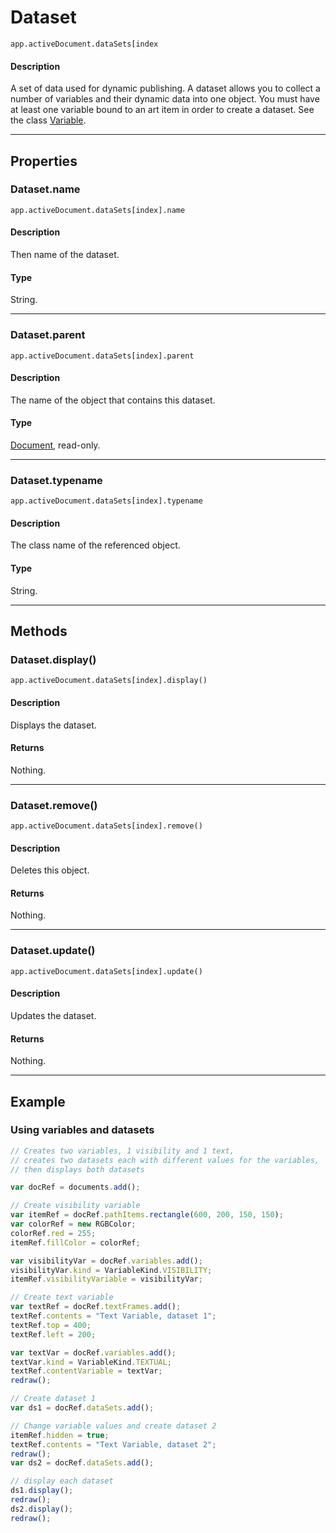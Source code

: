 # Dataset

`app.activeDocument.dataSets[index`

#### Description

A set of data used for dynamic publishing. A dataset allows you to collect a number of variables and their dynamic data into one object. You must have at least one variable bound to an art item in order to create a dataset. See the class [Variable](./Variable.md).

---

## Properties

### Dataset.name

`app.activeDocument.dataSets[index].name`

#### Description

Then name of the dataset.

#### Type

String.

---

### Dataset.parent

`app.activeDocument.dataSets[index].parent`

#### Description

The name of the object that contains this dataset.

#### Type

[Document](./Document.md), read-only.

---

### Dataset.typename

`app.activeDocument.dataSets[index].typename`

#### Description

The class name of the referenced object.

#### Type

String.

---

## Methods

### Dataset.display()

`app.activeDocument.dataSets[index].display()`

#### Description

Displays the dataset.

#### Returns

Nothing.

---

### Dataset.remove()

`app.activeDocument.dataSets[index].remove()`

#### Description

Deletes this object.

#### Returns

Nothing.

---

### Dataset.update()

`app.activeDocument.dataSets[index].update()`

#### Description

Updates the dataset.

#### Returns

Nothing.

---

## Example

### Using variables and datasets

```javascript
// Creates two variables, 1 visibility and 1 text,
// creates two datasets each with different values for the variables,
// then displays both datasets

var docRef = documents.add();

// Create visibility variable
var itemRef = docRef.pathItems.rectangle(600, 200, 150, 150);
var colorRef = new RGBColor;
colorRef.red = 255;
itemRef.fillColor = colorRef;

var visibilityVar = docRef.variables.add();
visibilityVar.kind = VariableKind.VISIBILITY;
itemRef.visibilityVariable = visibilityVar;

// Create text variable
var textRef = docRef.textFrames.add();
textRef.contents = "Text Variable, dataset 1";
textRef.top = 400;
textRef.left = 200;

var textVar = docRef.variables.add();
textVar.kind = VariableKind.TEXTUAL;
textRef.contentVariable = textVar;
redraw();

// Create dataset 1
var ds1 = docRef.dataSets.add();

// Change variable values and create dataset 2
itemRef.hidden = true;
textRef.contents = "Text Variable, dataset 2";
redraw();
var ds2 = docRef.dataSets.add();

// display each dataset
ds1.display();
redraw();
ds2.display();
redraw();
```
